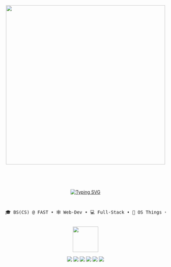 <div align="center">
<img style="margin: 0px 0px 30px 0px;" src="https://media1.tenor.com/m/psQzFHIko4MAAAAd/study-anime.gif" width="500px">

<br><br>
[![Typing SVG](https://readme-typing-svg.demolab.com?font=Fira+Code&duration=3000&pause=1800&color=FFFFFF&center=true&multiline=true&random=false&width=1000&height=150&lines=Hey%2C+I'm+Ahsan!;I+build+whatever+seems+fun.+%F0%9F%97%A1%EF%B8%8F;AI%2C+drones%2C+or+just+curiosity+about+things.+%E2%9A%94%EF%B8%8F)](https://git.io/typing-svg)
    
<br>

<pre>
🎓 BS(CS) @ FAST • 🕸️ Web-Dev • 💻 Full-Stack • 💸 OS Things • 🤖 AI • 🚀 Tinkering with Drones 
</pre>

<br>
<img src="https://media.giphy.com/media/UQ1EI1ML2ABQdbebup/giphy.gif?cid=ecf05e478vt5zl447dawj41l9ti18dt2tmk255vc5tenvwsk&ep=v1_stickers_search&rid=giphy.gif&ct=s" width="80px">
<br>

[![](https://img.shields.io/badge/Website-Portfolio-brightgreen)](https://sndev.netlify.app)
[![](https://img.shields.io/badge/LinkedIn-Profile-blue)](https://www.linkedin.com/in/ahsan-naveed-805a5a230/)
[![](https://img.shields.io/badge/Medium-Blog-green)]([https://medium.com/@your_handle](https://medium.com/@ahsan47sn))
[![](https://img.shields.io/badge/Resume-Download-blue)](https://github.com/Sn47/Sn47/raw/main/Resume.pdf)
[![](https://img.shields.io/badge/Resume-View%20PDF-blue)](https://github.com/Sn47/Sn47/blob/main/Resume.pdf)
[![](https://img.shields.io/badge/Email-Contact_me-red)](mailto:l215316@lhr.nu.edu.pk)



<br>

</div>

